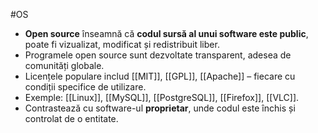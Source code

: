 #OS

- **Open source** înseamnă că **codul sursă al unui software este public**, poate fi vizualizat, modificat și redistribuit liber.
- Programele open source sunt dezvoltate transparent, adesea de comunități globale.
- Licențele populare includ [[MIT]], [[GPL]], [[Apache]] – fiecare cu condiții specifice de utilizare.
- Exemple: [[Linux]], [[MySQL]], [[PostgreSQL]], [[Firefox]], [[VLC]].
- Contrastează cu software-ul **proprietar**, unde codul este închis și controlat de o entitate.

